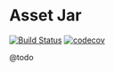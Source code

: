 # Asset Jar

[![Build Status](https://travis-ci.org/Sweetchuck/asset-jar.svg?branch=master)](https://travis-ci.org/Sweetchuck/asset-jar)
[![codecov](https://codecov.io/gh/Sweetchuck/asset-jar/branch/master/graph/badge.svg)](https://codecov.io/gh/Sweetchuck/asset-jar)

@todo
